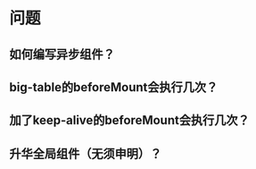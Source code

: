 # 问题


## 如何编写异步组件？

## big-table的beforeMount会执行几次？

## 加了keep-alive的beforeMount会执行几次？

## 升华全局组件（无须申明）？